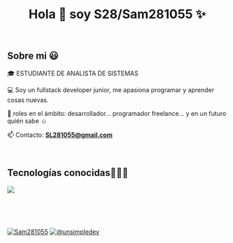 <h1 align="center">Hola 👋  soy S28/Sam281055 ✨ </h1> 
<br>
<h2>Sobre mi 😃</h2>
<!--Intro start-->

<p align="left">
🎓 ESTUDIANTE DE ANALISTA DE SISTEMAS

💻 Soy un fullstack developer junior, me apasiona programar y aprender cosas nuevas.

📝 roles en el ámbito: desarrollador... programador freelance... y en un futuro quién sabe ☺️

📫 Contacto: **SL281055@gmail.com**
<!--Intro end-->
  </p>
<br>

<h2 >Tecnologías conocidas👨🏻‍💻</h2>
<!--tech stack icons-->
<p align="left">
  <a href="https://skillicons.dev">
    <img src="https://skillicons.dev/icons?i=androidstudio,aws,angular,bun,cs,java,idea,php,py,dotnet,react,css,html,js,ts,nestjs,tailwind,nodejs,mysql,sqlite,firebase,git,gitlab,github,postman,vscode,bash,linux,mint,ps&perline=12" />
  </a>
</p>
<br>
<br>
<br>
<p align="left">
<a href="https://www.linkedin.com/in/samuel-lin-279119255/" target="blank"><img align="center" src="https://img.shields.io/badge/LinkedIn-0077B5?style=for-the-badge&logo=linkedin&logoColor=white" alt="Sam281055"/></a>
<a href = "mailto:SL281055@gmail.com" target="blank"><img align="center" src="https://img.shields.io/badge/Gmail-D14836?style=for-the-badge&logo=gmail&logoColor=white" alt="@unsimpledev"  /></a>
  </p>
